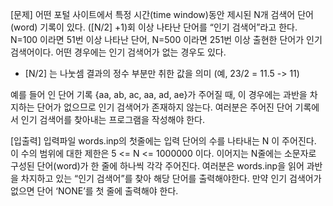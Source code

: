 [문제]
어떤 포털 사이트에서 특정 시간(time window)동안 제시된 N개 검색어 단어(word) 기록이 있다.
([N/2] +1)회 이상 나타난 단어를 “인기 검색어”라고 한다. N=100 이라면 51번 이상 나타난 단어, N=500 이라면 251번 이상 출현한 단어가 인기 검색어이다.
어떤 경우에는 인기 검색어가 없는 경우도 있다.
* [N/2] 는 나눗셈 결과의 정수 부분만 취한 값을 의미 (예, 23/2 = 11.5 -> 11)


예를 들어 인 단어 기록 {aa, ab, ac, aa, ad, ae}가 주어질 때, 이 경우에는 과반을 차지하는 단어가 없으므로 인기 검색어가 존재하지 않는다.
여러분은 주어진 단어 기록에서 인기 검색어를 찾아내는 프로그램을 작성해야 한다.

[입출력]
입력파일 words.inp의 첫줄에는 입력 단어의 수를 나타내는 N 이 주어진다.
이 수의 범위에 대한 제한은 5 <= N <= 1000000 이다. 이어지는 N줄에는 소문자로 구성된 단어(word)가 한 줄에 하나씩 각각 주어진다.
여러분은 words.inp을 읽어 과반을 차지하고 있는 “인기 검색어”를 찾아 해당 단어를 출력해야한다. 만약 인기 검색어가 없으면 단어 ‘NONE’를 첫 줄에 출력해야 한다.

